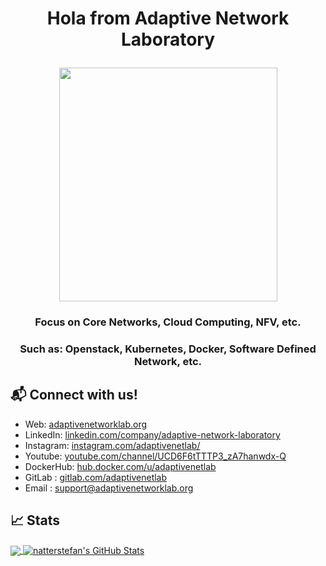 # <p align="center"> Hola from Adaptive Network Laboratory </p>
<p align="center"> <img src="https://github.com/adaptivenetlab/vuefix/blob/master/src/views/Home/jumbotron4-logo.gif?raw=true" height="374" width="349" /> </a>
<h3 align="center">Focus on Core Networks, Cloud Computing, NFV, etc.</h3>
<h3 align="center">Such as: Openstack, Kubernetes, Docker, Software Defined Network, etc.</h3>

##

## 📬 Connect with us!

- Web: [adaptivenetworklab.org][1]
- LinkedIn: [linkedin.com/company/adaptive-network-laboratory][2]
- Instagram: [instagram.com/adaptivenetlab/][3]
- Youtube: [youtube.com/channel/UCD6F6tTTTP3_zA7hanwdx-Q][4]
- DockerHub: [hub.docker.com/u/adaptivenetlab][5]
- GitLab : [gitlab.com/adaptivenetlab][6]
- Email : support@adaptivenetworklab.org

## &#x1f4c8; Stats

<a href="https://github.com/adaptivenetlab/adaptivenetlab">
  <img align="center" src="https://github-readme-stats.vercel.app/api/top-langs/?username=adaptivenetlab&hide=java,html&title_color=000000&text_color=000000" />
</a>

<a href="https://github.com/adaptivenetlab/adaptivenetlab">
  <img align="center" src="https://github-readme-stats.vercel.app/api?username=adaptivenetlab&show_icons=true&line_height=27&count_private=true&title_color=000000&text_color=000000&icon_color=FAC051" alt="natterstefan's GitHub Stats" />
</a>

[1]: https://adaptivenetworklab.org
[2]: https://www.linkedin.com/company/adaptive-network-laboratory
[3]: https://www.instagram.com/adaptivenetlab/
[4]: https://www.youtube.com/channel/UCD6F6tTTTP3_zA7hanwdx-Q
[5]: https://hub.docker.com/u/adaptivenetlab
[6]: https://gitlab.com/adaptivenetlab
